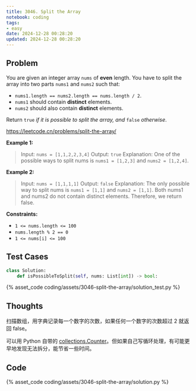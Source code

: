 ```yaml
---
title: 3046. Split the Array
notebook: coding
tags:
- easy
date: 2024-12-28 00:28:20
updated: 2024-12-28 00:28:20
---
```

## Problem

You are given an integer array `nums` of **even** length. You have to split the array into two parts `nums1` and `nums2` such that:

- `nums1.length == nums2.length == nums.length / 2`.
- `nums1` should contain **distinct** elements.
- `nums2` should also contain **distinct** elements.

Return `true` _if it is possible to split the array, and_ `false` _otherwise_.

<https://leetcode.cn/problems/split-the-array/>

**Example 1:**

> Input: `nums = [1,1,2,2,3,4]`
> Output: `true`
> Explanation: One of the possible ways to split nums is `nums1 = [1,2,3]` and `nums2 = [1,2,4]`.

**Example 2:**

> Input: `nums = [1,1,1,1]`
> Output: `false`
> Explanation: The only possible way to split nums is `nums1 = [1,1]` and `nums2 = [1,1]`. Both nums1 and nums2 do not contain distinct elements. Therefore, we return false.

**Constraints:**

- `1 <= nums.length <= 100`
- `nums.length % 2 == 0`
- `1 <= nums[i] <= 100`

## Test Cases

``` python
class Solution:
    def isPossibleToSplit(self, nums: List[int]) -> bool:
```

{% asset_code coding/assets/3046-split-the-array/solution_test.py %}

## Thoughts

扫描数组，用字典记录每一个数字的次数，如果任何一个数字的次数超过 2 就返回 false。

可以用 Python 自带的 [collections.Counter](https://docs.python.org/3/library/collections.html#collections.Counter)。但如果自己写循环处理，有可能更早地发现无法拆分，能节省一些时间。

## Code

{% asset_code coding/assets/3046-split-the-array/solution.py %}
